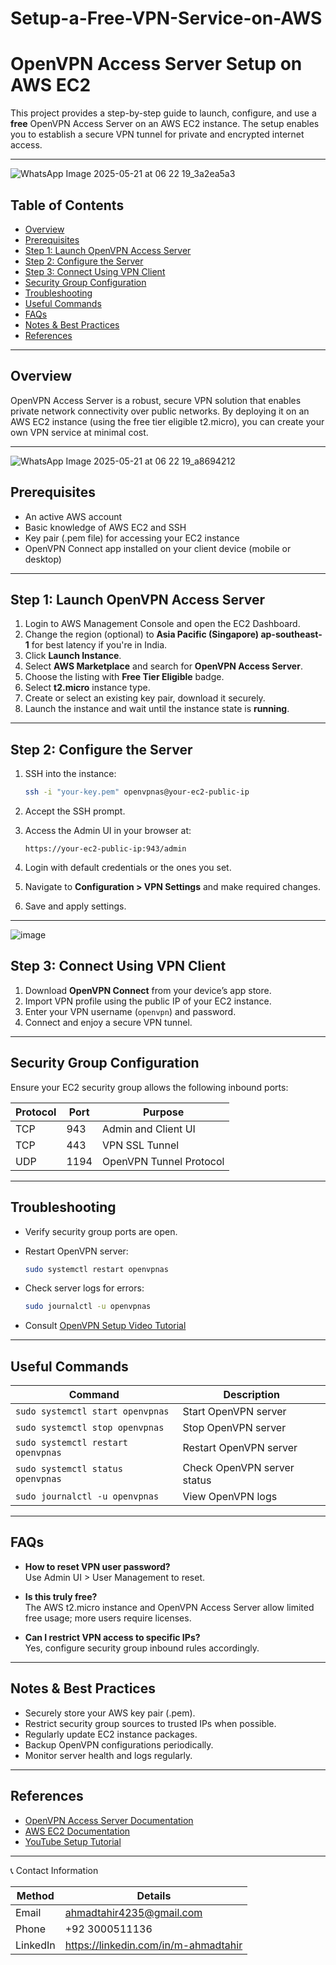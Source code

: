 # Setup-a-Free-VPN-Service-on-AWS
# OpenVPN Access Server Setup on AWS EC2

This project provides a step-by-step guide to launch, configure, and use a **free** OpenVPN Access Server on an AWS EC2 instance. The setup enables you to establish a secure VPN tunnel for private and encrypted internet access.

---
![WhatsApp Image 2025-05-21 at 06 22 19_3a2ea5a3](https://github.com/user-attachments/assets/da15d4ba-eeb0-4919-ba2e-856915fa0b7f)

## Table of Contents

- [Overview](#overview)
- [Prerequisites](#prerequisites)
- [Step 1: Launch OpenVPN Access Server](#step-1-launch-openvpn-access-server)
- [Step 2: Configure the Server](#step-2-configure-the-server)
- [Step 3: Connect Using VPN Client](#step-3-connect-using-vpn-client)
- [Security Group Configuration](#security-group-configuration)
- [Troubleshooting](#troubleshooting)
- [Useful Commands](#useful-commands)
- [FAQs](#faqs)
- [Notes & Best Practices](#notes--best-practices)
- [References](#references)

---

## Overview

OpenVPN Access Server is a robust, secure VPN solution that enables private network connectivity over public networks. By deploying it on an AWS EC2 instance (using the free tier eligible t2.micro), you can create your own VPN service at minimal cost.

---
![WhatsApp Image 2025-05-21 at 06 22 19_a8694212](https://github.com/user-attachments/assets/e9a848c3-8e42-414a-8bcd-c87c2b814bff)

## Prerequisites

- An active AWS account
- Basic knowledge of AWS EC2 and SSH
- Key pair (.pem file) for accessing your EC2 instance
- OpenVPN Connect app installed on your client device (mobile or desktop)

---

## Step 1: Launch OpenVPN Access Server

1. Login to AWS Management Console and open the EC2 Dashboard.
2. Change the region (optional) to **Asia Pacific (Singapore) ap-southeast-1** for best latency if you're in India.
3. Click **Launch Instance**.
4. Select **AWS Marketplace** and search for **OpenVPN Access Server**.
5. Choose the listing with **Free Tier Eligible** badge.
6. Select **t2.micro** instance type.
7. Create or select an existing key pair, download it securely.
8. Launch the instance and wait until the instance state is **running**.

---

## Step 2: Configure the Server

1. SSH into the instance:

    ```bash
    ssh -i "your-key.pem" openvpnas@your-ec2-public-ip
    ```

2. Accept the SSH prompt.
3. Access the Admin UI in your browser at:

    ```
    https://your-ec2-public-ip:943/admin
    ```

4. Login with default credentials or the ones you set.
5. Navigate to **Configuration > VPN Settings** and make required changes.
6. Save and apply settings.

---
![image](https://github.com/user-attachments/assets/ffc10ad0-8718-435c-a505-1795c2ac5d9e)

## Step 3: Connect Using VPN Client

1. Download **OpenVPN Connect** from your device’s app store.
2. Import VPN profile using the public IP of your EC2 instance.
3. Enter your VPN username (`openvpn`) and password.
4. Connect and enjoy a secure VPN tunnel.

---

## Security Group Configuration

Ensure your EC2 security group allows the following inbound ports:

| Protocol | Port | Purpose                   |
| -------- | ---- | -------------------------|
| TCP      | 943  | Admin and Client UI      |
| TCP      | 443  | VPN SSL Tunnel           |
| UDP      | 1194 | OpenVPN Tunnel Protocol  |

---

## Troubleshooting

- Verify security group ports are open.
- Restart OpenVPN server:

    ```bash
    sudo systemctl restart openvpnas
    ```

- Check server logs for errors:

    ```bash
    sudo journalctl -u openvpnas
    ```

- Consult [OpenVPN Setup Video Tutorial](https://www.youtube.com/watch?v=R7-dj5dvpzA)

---

## Useful Commands

| Command                                  | Description                  |
|-----------------------------------------|------------------------------|
| `sudo systemctl start openvpnas`        | Start OpenVPN server          |
| `sudo systemctl stop openvpnas`         | Stop OpenVPN server           |
| `sudo systemctl restart openvpnas`      | Restart OpenVPN server        |
| `sudo systemctl status openvpnas`       | Check OpenVPN server status   |
| `sudo journalctl -u openvpnas`           | View OpenVPN logs             |

---

## FAQs

- **How to reset VPN user password?**  
  Use Admin UI > User Management to reset.

- **Is this truly free?**  
  The AWS t2.micro instance and OpenVPN Access Server allow limited free usage; more users require licenses.

- **Can I restrict VPN access to specific IPs?**  
  Yes, configure security group inbound rules accordingly.

---

## Notes & Best Practices

- Securely store your AWS key pair (.pem).
- Restrict security group sources to trusted IPs when possible.
- Regularly update EC2 instance packages.
- Backup OpenVPN configurations periodically.
- Monitor server health and logs regularly.

---

## References

- [OpenVPN Access Server Documentation](https://openvpn.net/vpn-server-resources/)
- [AWS EC2 Documentation](https://docs.aws.amazon.com/ec2/)
- [YouTube Setup Tutorial](https://www.youtube.com/watch?v=R7-dj5dvpzA)

---


📞 Contact Information

| **Method** | **Details**                  |
|------------|------------------------------|
| Email      | ahmadtahir4235@gmail.com     |
| Phone      | +92 3000511136               |
| LinkedIn   | https://linkedin.com/in/m-ahmadtahir |

